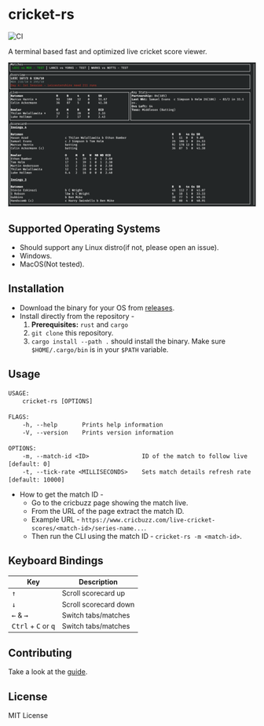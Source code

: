 # cricket-rs

![CI](https://github.com/pmk21/cricket-rs/workflows/CI/badge.svg)

A terminal based fast and optimized live cricket score viewer.

![Terminal UI for cricket-rs](examples/cricket-rs-screenshot.png)

## Supported Operating Systems

* Should support any Linux distro(if not, please open an issue).
* Windows.
* MacOS(Not tested).

## Installation

* Download the binary for your OS from [releases](https://github.com/pmk21/cricket-rs/releases).
* Install directly from the repository -
   1. **Prerequisites:** `rust` and `cargo`
   2. `git clone` this repository.
   3. `cargo install --path .` should install the binary. Make sure `$HOME/.cargo/bin` is in your `$PATH` variable.

## Usage

```output
USAGE:
    cricket-rs [OPTIONS]

FLAGS:
    -h, --help       Prints help information
    -V, --version    Prints version information

OPTIONS:
    -m, --match-id <ID>               ID of the match to follow live [default: 0]
    -t, --tick-rate <MILLISECONDS>    Sets match details refresh rate [default: 10000]
```

* How to get the match ID -
  * Go to the cricbuzz page showing the match live.
  * From the URL of the page extract the match ID.
  * Example URL - `https://www.cricbuzz.com/live-cricket-scores/<match-id>/series-name...`.
  * Then run the CLI using the match ID - `cricket-rs -m <match-id>`.

## Keyboard Bindings

| Key                                            | Description           |
| ---------------------------------------------- | --------------------- |
| <kbd>↑</kbd>                                   | Scroll scorecard up   |
| <kbd>↓</kbd>                                   | Scroll scorecard down |
| <kbd>←</kbd> & <kbd>→</kbd>                    | Switch tabs/matches   |
| <kbd>Ctrl</kbd> + <kbd>C</kbd> or <kbd>q</kbd> | Switch tabs/matches   |


## Contributing

Take a look at the [guide](CONTRIBUTING.md).

## License

MIT License
